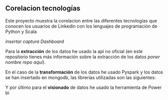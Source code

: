 ## Corelacion tecnologías 


Este proyecto muestra la corelacion entre las diferentes tecnologías que conocen los usuarios de Linkedin con los lenguajes de programación de Python y Scala 

*insertar captura Dashboard*

Para la __extracción__ de los datos he usado la api no oficial (en este repositorio tienes más información sobre la extracción de los datos *poner nombre repo aquí*). 

En el caso de la __transformación__ de los datos he usado Pyspark y los datos se han insertado en mongodb, las librerías utilizadas son las siguientes:

Y por último para el __visionado__ de datos he usado la herramienta de Power bi